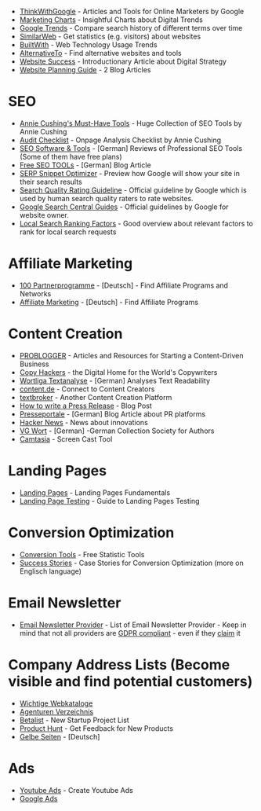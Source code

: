 * [ThinkWithGoogle](https://www.thinkwithgoogle.com/) - Articles and Tools for Online Marketers by Google
* [Marketing Charts](https://www.marketingcharts.com/) - Insightful Charts about Digital Trends
* [Google Trends](https://trends.google.com/trends) - Compare search history of different terms over time
* [SimilarWeb](https://www.similarweb.com/de/) - Get statistics (e.g. visitors) about websites
* [BuiltWith](https://trends.builtwith.com/) - Web Technology Usage Trends
* [AlternativeTo](https://alternativeto.net/) - Find alternative websites and tools
* [Website Success](https://www.smashingmagazine.com/2018/05/how-do-you-know-website-success/) - Introductionary Article about Digital Strategy
* [Website Planning Guide](https://www.smashingmagazine.com/2018/02/comprehensive-website-planning-guide-part1/) - 2 Blog Articles



# SEO

* [Annie Cushing's Must-Have Tools](https://docs.google.com/spreadsheets/d/1Y_ozPDx9PJY8bM7sVSOrvC4bT_8UGKG7qhtbUkW4HbU) - Huge Collection of SEO Tools by Annie Cushing
* [Audit Checklist](https://docs.google.com/spreadsheets/d/1cNsq9ExrkkHwLYemYHekBGpXT9NPLroFwOvZGGeAtcA) - Onpage Analysis Checklist by Annie Cushing
* [SEO Software & Tools](https://omr.com/de/reviews/category/seo) - [German] Reviews of Professional SEO Tools (Some of them have free plans)
* [Free SEO TOOLs](https://seo-summary.de/seo-tools-kostenlos/) - [German] Blog Article
* [SERP Snippet Optimizer](https://app.sistrix.com/de/serp-snippet-generator) - Preview how Google will show your site in their search results
* [Search Quality Rating Guideline](https://static.googleusercontent.com/media/guidelines.raterhub.com/de//searchqualityevaluatorguidelines.pdf) - Official guideline by Google which is used by human search quality raters to rate websites.
* [Google Search Central Guides](https://developers.google.com/search/docs?hl=de) - Official guidelines by Google for website owner.
* [Local Search Ranking Factors](https://moz.com/local-search-ranking-factors) - Good overview about relevant factors to rank for local search requests


# Affiliate Marketing

* [100 Partnerprogramme](https://www.100partnerprogramme.de/) - [Deutsch] - Find Affiliate Programs and Networks
* [Affiliate Marketing](https://www.affiliate-marketing.de/) - [Deutsch] - Find Affiliate Programs


# Content Creation

* [PROBLOGGER](https://problogger.com/) - Articles and Resources for Starting a Content-Driven Business
* [Copy Hackers](https://copyhackers.com/) - the Digital Home for the World's Copywriters
* [Wortliga Textanalyse](https://wortliga.de/textanalyse/) - [German] Analyses Text Readability  
* [content.de](https://www.content.de/) - Connect to Content Creators
* [textbroker](https://www.textbroker.de/) - Another Content Creation Platform
* [How to write a Press Release](https://ahrefs.com/blog/how-to-write-a-press-release/) - Blog Post
* [Presseportale](https://www.gruenderkueche.de/fachartikel/die-besten-10-kostenfreie-presseportale/) - [German] Blog Article about PR platforms
* [Hacker News](https://news.ycombinator.com/) - News about innovations
* [VG Wort](https://www.vgwort.de/startseite.html) - [German] -German Collection Society for Authors
* [Camtasia](https://www.techsmith.de/camtasia.html) - Screen Cast Tool


# Landing Pages

* [Landing Pages](https://unbounce.com/landing-page-articles/what-is-a-landing-page/) - Landing Pages Fundamentals
* [Landing Page Testing](https://vwo.com/blog/de/landingpage-testing-dieser-leitfaden-bringt-sie-auf-den-neuesten-stand/) - Guide to Landing Pages Testing

# Conversion Optimization

* [Conversion Tools](https://www.konversionskraft.de/tools) - Free Statistic Tools
* [Success Stories](https://vwo.com/de/success-stories/) - Case Stories for Conversion Optimization (more on Englisch language)


# Email Newsletter

* [Email Newsletter Provider](https://t3n.de/news/e-mail-marketing-anbieter-280807) - List of Email Newsletter Provider - Keep in mind that not all providers are [GDPR compliant](https://omr.com/de/newsletter-dsgvo-konform-erstellen/) - even if they [claim](https://datenschutz-generator.de/mailchimp-dsgvo-untersagung-checkliste/) it


# Company Address Lists (Become visible and find potential customers)

* [Wichtige Webkataloge](https://www.more-fire.com/ratgeber/wichtige-webkataloge) 
* [Agenturen Verzeichnis](https://www.webdesign-verzeichnis.de/)
* [Betalist](https://betalist.com/) - New Startup Project List
* [Product Hunt](https://www.producthunt.com/) - Get Feedback for New Products
* [Gelbe Seiten](https://www.gelbeseiten.de/) - [Deutsch]


# Ads

* [Youtube Ads](https://www.youtube.com/ads/) - Create Youtube Ads
* [Google Ads](https://ads.google.com/intl/de_de/home/)


